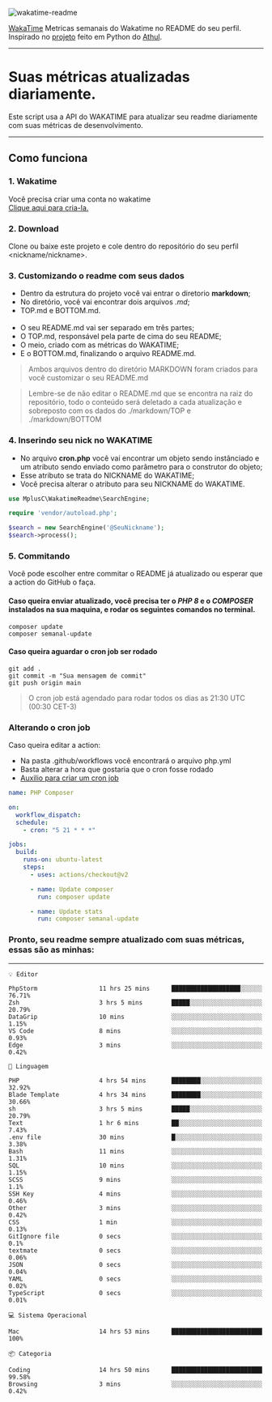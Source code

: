 ![wakatime-readme](https://socialify.git.ci/bymatheus/wakatime-readme/image?description=1&descriptionEditable=M%C3%A9tricas%20semanais%20do%20Wakatime%20no%20seu%20README%20de%20perfil.&font=KoHo&forks=1&language=1&owner=1&pattern=Signal&stargazers=1&theme=Dark)

[WakaTime](https://wakatime.com) Metricas semanais do Wakatime no README do seu perfil. <br>
Inspirado no [projeto](https://github.com/athul/waka-readme) feito em Python do [Athul](https://github.com/athul).
___

# Suas métricas atualizadas diariamente.
Este script usa a API do WAKATIME para atualizar seu readme diariamente com suas métricas de desenvolvimento.

___

## Como funciona

### 1. Wakatime
Você precisa criar uma conta no wakatime <br>
[Clique aqui para cria-la.](https://wakatime.com) 

### 2. Download
Clone ou baixe este projeto e cole dentro do repositório do seu perfil <nickname/nickname>.

### 3. Customizando o readme com seus dados
- Dentro da estrutura do projeto você vai entrar o diretorio **markdown**;  
- No diretório, você vai encontrar dois arquivos *.md*;
- TOP.md e BOTTOM.md.
<br><br>
- O seu README.md vai ser separado em três partes; 
- O TOP.md, responsável pela parte de cima do seu README;
- O meio, criado com as métricas do WAKATIME;
- E o BOTTOM.md, finalizando o arquivo README.md.<br>

> Ambos arquivos dentro do diretório MARKDOWN foram criados para você customizar o seu README.md

> Lembre-se de não editar o README.md que se encontra na raiz do repositório, todo o conteúdo será deletado a cada atualização e sobreposto com os dados do ./markdown/TOP e ./markdown/BOTTOM

### 4. Inserindo seu nick no WAKATIME
- No arquivo **cron.php** você vai encontrar um objeto sendo instânciado e um atributo sendo enviado como parâmetro para o construtor do objeto;
- Esse atributo se trata do NICKNAME do WAKATIME;
- Você precisa alterar o atributo para seu NICKNAME do WAKATIME.

```php
use MplusC\WakatimeReadme\SearchEngine;

require 'vendor/autoload.php';

$search = new SearchEngine('@SeuNickname');
$search->process();
```

### 5. Commitando
Você pode escolher entre commitar o README já atualizado ou esperar que a action do GitHub o faça. <br>

#### Caso queira enviar atualizado, você precisa ter o *PHP 8* e o *COMPOSER* instalados na sua maquina, e rodar os seguintes comandos no terminal.
```composer
composer update
composer semanal-update 
```

#### Caso queira aguardar o cron job ser rodado 
```git 
git add .
git commit -m "Sua mensagem de commit"
git push origin main
```

>O cron job está agendado para rodar todos os dias as 21:30 UTC (00:30 CET-3) 

### Alterando o cron job
Caso queira editar a action:

- Na pasta .github/workflows você encontrará o arquivo php.yml
- Basta alterar a hora que gostaria que o cron fosse rodado
- [Auxilio para criar um cron job](https://crontab.guru)

```yml
name: PHP Composer

on:
  workflow_dispatch:
  schedule:
    - cron: "5 21 * * *"

jobs:
  build:
    runs-on: ubuntu-latest
    steps:
      - uses: actions/checkout@v2

      - name: Update composer
        run: composer update

      - name: Update stats
        run: composer semanal-update
```

### Pronto, seu readme sempre atualizado com suas métricas, essas são as minhas:

___
```text
💡 Editor

PhpStorm                 11 hrs 25 mins      ███████████████████░░░░░░     76.71%
Zsh                      3 hrs 5 mins        █████░░░░░░░░░░░░░░░░░░░░     20.79%
DataGrip                 10 mins             ░░░░░░░░░░░░░░░░░░░░░░░░░      1.15%
VS Code                  8 mins              ░░░░░░░░░░░░░░░░░░░░░░░░░      0.93%
Edge                     3 mins              ░░░░░░░░░░░░░░░░░░░░░░░░░      0.42%
```
```text
💬 Linguagem

PHP                      4 hrs 54 mins       ████████░░░░░░░░░░░░░░░░░     32.92%
Blade Template           4 hrs 34 mins       ████████░░░░░░░░░░░░░░░░░     30.66%
sh                       3 hrs 5 mins        █████░░░░░░░░░░░░░░░░░░░░     20.79%
Text                     1 hr 6 mins         ██░░░░░░░░░░░░░░░░░░░░░░░      7.43%
.env file                30 mins             █░░░░░░░░░░░░░░░░░░░░░░░░      3.38%
Bash                     11 mins             ░░░░░░░░░░░░░░░░░░░░░░░░░      1.31%
SQL                      10 mins             ░░░░░░░░░░░░░░░░░░░░░░░░░      1.15%
SCSS                     9 mins              ░░░░░░░░░░░░░░░░░░░░░░░░░       1.1%
SSH Key                  4 mins              ░░░░░░░░░░░░░░░░░░░░░░░░░      0.46%
Other                    3 mins              ░░░░░░░░░░░░░░░░░░░░░░░░░      0.42%
CSS                      1 min               ░░░░░░░░░░░░░░░░░░░░░░░░░      0.13%
GitIgnore file           0 secs              ░░░░░░░░░░░░░░░░░░░░░░░░░       0.1%
textmate                 0 secs              ░░░░░░░░░░░░░░░░░░░░░░░░░      0.06%
JSON                     0 secs              ░░░░░░░░░░░░░░░░░░░░░░░░░      0.04%
YAML                     0 secs              ░░░░░░░░░░░░░░░░░░░░░░░░░      0.02%
TypeScript               0 secs              ░░░░░░░░░░░░░░░░░░░░░░░░░      0.01%
```
```text
💻 Sistema Operacional

Mac                      14 hrs 53 mins      █████████████████████████       100%
```
```text
📦 Categoria

Coding                   14 hrs 50 mins      █████████████████████████     99.58%
Browsing                 3 mins              ░░░░░░░░░░░░░░░░░░░░░░░░░      0.42%
```
